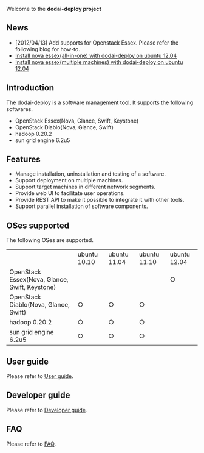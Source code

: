Welcome to the **dodai-deploy project**

## News 
* [2012/04/13] Add supports for Openstack Essex. Please refer the following blog for how-to.
 * [Install nova essex(all-in-one) with dodai-deploy on ubuntu 12.04](http://www.guanxiaohua2k6.com/2012/04/install-openstack-nova-essex-with-dodai.html)
 * [Install nova essex(multiple machines) with dodai-deploy on ubuntu 12.04](http://www.guanxiaohua2k6.com/2012/04/install-openstack-nova-essexmultiple.html)

## Introduction
The dodai-deploy is a software management tool. It supports the following softwares.

* OpenStack Essex(Nova, Glance, Swift, Keystone)
* OpenStack Diablo(Nova, Glance, Swift) 
* hadoop 0.20.2
* sun grid engine 6.2u5

## Features
* Manage installation, uninstallation and testing of a software.
* Support deployment on multiple machines. 
* Support target machines in different network segments.
* Provide web UI to facilitate user operations.
* Provide REST API to make it possible to integrate it with other tools.
* Support parallel installation of software components.

## OSes supported
The following OSes are supported.
<table>
   <tr>
       <td></td>
       <td>ubuntu 10.10</td>
       <td>ubuntu 11.04</td>
       <td>ubuntu 11.10</td>
       <td>ubuntu 12.04</td>
   </tr>
   <tr>
       <td>OpenStack Essex(Nova, Glance, Swift, Keystone)</td>
       <td></td>
       <td></td>
       <td></td>
       <td>○</td>
   </tr>
   <tr>
       <td>OpenStack Diablo(Nova, Glance, Swift)</td>
       <td>○</td>
       <td>○</td>
       <td>○</td>
       <td></td>
   </tr>
   <tr>
       <td>hadoop 0.20.2</td>
       <td>○</td>
       <td>○</td>
       <td>○</td>
       <td></td>
   </tr>
   <tr>
       <td>sun grid engine 6.2u5</td>
       <td>○</td>
       <td>○</td>
       <td>○</td>
       <td></td>
   </tr>
</table>

## User guide
Please refer to [User guide](/nii-cloud/dodai-deploy/wiki/User-guide). 

## Developer guide
Please refer to [Developer guide](/nii-cloud/dodai-deploy/wiki/Developer-guide).

## FAQ
Please refer to [FAQ](/nii-cloud/dodai-deploy/wiki/FAQ).